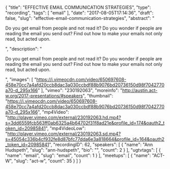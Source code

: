 {
  "title": "EFFECTIVE EMAIL COMMUNICATION STRATEGIES",
  "type": "recording",
  "tags": [
    "email"
  ],
  "date": "2017-08-05T17:14:36",
  "draft": false,
  "slug": "effective-email-communication-strategies",
  "abstract": "<p>Do you get email from people and not read it? Do you wonder if people are reading the email you send out? Find out how to make your emails not only read, but acted upon.</p>",
  "description": "<p>Do you get email from people and not read it? Do you wonder if people are reading the email you send out? Find out how to make your emails not only read, but acted upon.</p>",
  "images": [
    "https://i.vimeocdn.com/video/650697608-458e70cc7a4afd20ccb8dac3a030ccbdf88b9076bd20736150d98f7042770a70-d_295x166"
  ],
  "vimeo": "230192063",
  "moreinfo": "http://austin.act-w.org/2017-presentations/#speakers",
  "thumbnail": "https://i.vimeocdn.com/video/650697608-458e70cc7a4afd20ccb8dac3a030ccbdf88b9076bd20736150d98f7042770a70-d_295x166",
  "mp4Video": "http://player.vimeo.com/external/230192063.hd.mp4?s=3dd6559fcb563ff0ab6325a4b64702f31f8ad21e&profile_id=174&oauth2_token_id=20985841",
  "mp4VideoLow": "http://player.vimeo.com/external/230192063.sd.mp4?s=45054c336b4cf932fe8d87bfc77dda6e3a818664&profile_id=164&oauth2_token_id=20985841",
  "recordingID": 62,
  "speakers": [
    {
      "name": "Ann Hudspeth",
      "slug": "ann-hudspeth",
      "bio": "",
      "count": 2
    }
  ],
  "ugtvtags": [
    {
      "name": "email",
      "slug": "email",
      "count": 1
    }
  ],
  "meetups": [
    {
      "name": "ACT-W",
      "slug": "act-w",
      "count": 35
    }
  ]
}